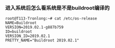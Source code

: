 ### 进入系统后怎么看系统是不是buildroot编译的

```
root@T113-Tronlong:~# cat /etc/os-release
NAME=Buildroot
VERSION=2019.02.1-g887b759
ID=buildroot
VERSION_ID=2019.02.1
PRETTY_NAME="Buildroot 2019.02.1"
```


